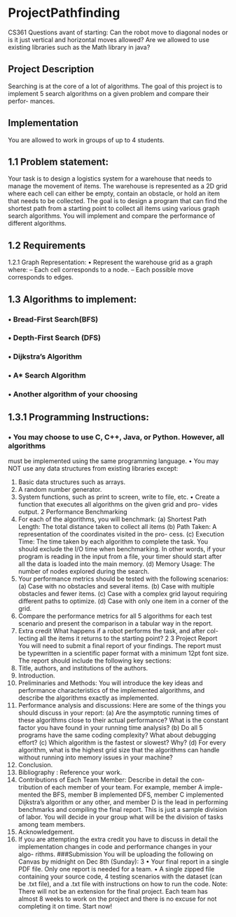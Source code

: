 # ProjectPathfinding
CS361
Questions avant of starting:
Can the robot move to diagonal nodes or is it just vertical and horizontal moves allowed?
Are we allowed to use existing libraries such as the Math library in java?

## Project Description
Searching is at the core of a lot of algorithms. The goal of this project is to
implement 5 search algorithms on a given problem and compare their perfor-
mances.
## Implementation
You are allowed to work in groups of up to 4 students.
## 1.1 Problem statement:
Your task is to design a logistics system for a warehouse that needs to manage
the movement of items. The warehouse is represented as a 2D grid where each
cell can either be empty, contain an obstacle, or hold an item that needs to be
collected. The goal is to design a program that can find the shortest path from
a starting point to collect all items using various graph search algorithms. You
will implement and compare the performance of different algorithms.
## 1.2 Requirements
1.2.1 Graph Representation:
• Represent the warehouse grid as a graph where:
– Each cell corresponds to a node.
– Each possible move corresponds to edges.
## 1.3 Algorithms to implement:
### • Bread-First Search(BFS)
### • Depth-First Search (DFS)
### • Dijkstra’s Algorithm
### • A* Search Algorithm
### • Another algorithm of your choosing
## 1.3.1 Programming Instructions:
### • You may choose to use C, C++, Java, or Python. However, all algorithms
must be implemented using the same programming language.
• You may NOT use any data structures from existing libraries except:
1. Basic data structures such as arrays.
2. A random number generator.
3. System functions, such as print to screen, write to file, etc.
• Create a function that executes all algorithms on the given grid and pro-
vides output.
2 Performance Benchmarking
1. For each of the algorithms, you will benchmark:
(a) Shortest Path Length: The total distance taken to collect all items
(b) Path Taken: A representation of the coordinates visited in the pro-
cess.
(c) Execution Time: The time taken by each algorithm to complete the
task. You should exclude the I/O time when benchmarking. In other
words, if your program is reading in the input from a file, your timer
should start after all the data is loaded into the main memory.
(d) Memory Usage: The number of nodes explored during the search.
2. Your performance metrics should be tested with the following scenarios:
(a) Case with no obstacles and several items.
(b) Case with multiple obstacles and fewer items.
(c) Case with a complex grid layout requiring different paths to optimize.
(d) Case with only one item in a corner of the grid.
3. Compare the performance metrics for all 5 algorithms for each test scenario
and present the comparison in a tabular way in the report.
4. Extra credit What happens if a robot performs the task, and after col-
lecting all the items it returns to the starting point?
2
3 Project Report
You will need to submit a final report of your findings. The report must be
typewritten in a scientific paper format with a minimum 12pt font size. The
report should include the following key sections:
1. Title, authors, and institutions of the authors.
2. Introduction.
3. Preliminaries and Methods: You will introduce the key ideas and
performance characteristics of the implemented algorithms, and describe
the algorithms exactly as implemented.
4. Performance analysis and discussions: Here are some of the things
you should discuss in your report:
(a) Are the asymptotic running times of these algorithms close to their
actual performance? What is the constant factor you have found in
your running time analysis?
(b) Do all 5 programs have the same coding complexity? What about
debugging effort?
(c) Which algorithm is the fastest or slowest? Why?
(d) For every algorithm, what is the highest grid size that the algorithms
can handle without running into memory issues in your machine?
5. Conclusion.
6. Bibliography : Reference your work.
7. Contributions of Each Team Member: Describe in detail the con-
tribution of each member of your team. For example, member A imple-
mented the BFS, member B implemented DFS, member C implemented
Dijkstra’s algorithm or any other, and member D is the lead in performing
benchmarks and compiling the final report. This is just a sample division
of labor. You will decide in your group what will be the division of tasks
among team members.
8. Acknowledgement.
9. If you are attempting the extra credit you have to discuss in detail the
implementation changes in code and performance changes in your algo-
rithms.
###Submission
You will be uploading the following on Canvas by midnight on Dec 8th (Sunday):
3
• Your final report in a single PDF file. Only one report is needed for a
team.
• A single zipped file containing your source code, 4 testing scenarios with
the dataset (can be .txt file), and a .txt file with instructions on how to
run the code.
Note: There will not be an extension for the final project. Each team has
almost 8 weeks to work on the project and there is no excuse for not completing
it on time. Start now!
